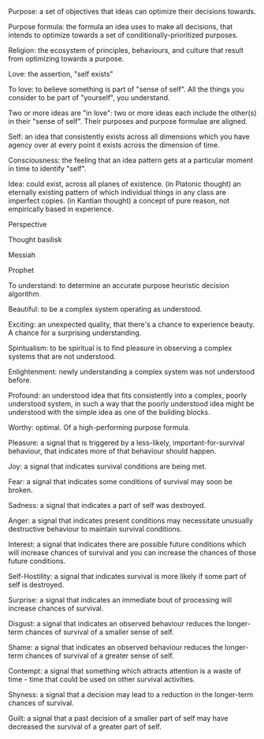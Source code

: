 Purpose: a set of objectives that ideas can optimize their decisions towards.

Purpose formula: the formula an idea uses to make all decisions, that intends to optimize towards a set of conditionally-prioritized purposes.

Religion: the ecosystem of principles, behaviours, and culture that result from optimizing towards a purpose.

Love: the assertion, "self exists"

To love: to believe something is part of "sense of self". All the things you consider to be part of "yourself", you understand.

Two or more ideas are "in love": two or more ideas each include the other(s) in their "sense of self". Their purposes and purpose formulae are aligned.

Self: an idea that consistently exists across all dimensions which you have agency over at every point it exists across the dimension of time.

Consciousness: the feeling that an idea pattern gets at a particular moment in time to identify "self".

Idea: could exist, across all planes of existence.
(in Platonic thought) an eternally existing pattern of which individual things in any class are imperfect copies.
(in Kantian thought) a concept of pure reason, not empirically based in experience.

Perspective

Thought basilisk

Messiah

Prophet

To understand: to determine an accurate purpose heuristic decision algorithm. 

Beautiful: to be a complex system operating as understood.

Exciting: an unexpected quality, that there's a chance to experience beauty. A chance for a surprising understanding.

Spiritualism: to be spiritual is to find pleasure in observing a complex systems that are not understood.

Enlightenment: newly understanding a complex system was not understood before. 

Profound: an understood idea that fits consistently into a complex, poorly understood system, in such a way that the poorly understood idea might be understood with the simple idea as one of the building blocks.

Worthy: optimal. Of a high-performing purpose formula.

Pleasure: a signal that is triggered by a less-likely, important-for-survival behaviour, that indicates more of that behaviour should happen.

Joy: a signal that indicates survival conditions are being met.

Fear: a signal that indicates some conditions of survival may soon be broken.

Sadness: a signal that indicates a part of self was destroyed.

Anger: a signal that indicates present conditions may necessitate unusually destructive behaviour to maintain survival conditions.

Interest: a signal that indicates there are possible future conditions which will increase chances of survival and you can increase the chances of those future conditions.

Self-Hostility: a signal that indicates survival is more likely if some part of self is destroyed.

Surprise: a signal that indicates an immediate bout of processing will increase chances of survival. 

Disgust: a signal that indicates an observed behaviour reduces the longer-term chances of survival of a smaller sense of self.

Shame: a signal that indicates an observed behaviour reduces the longer-term chances of survival of a greater sense of self.

Contempt: a signal that something which attracts attention is a waste of time - time that could be used on other survival activities.

Shyness: a signal that a decision may lead to a reduction in the longer-term chances of survival.

Guilt: a signal that a past decision of a smaller part of self may have decreased the survival of a greater part of self.